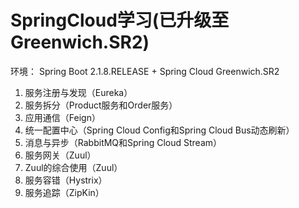 # SpringCloud学习(已升级至Greenwich.SR2)

环境：
Spring Boot 2.1.8.RELEASE + Spring Cloud Greenwich.SR2

1. 服务注册与发现（Eureka）
2. 服务拆分（Product服务和Order服务）
3. 应用通信（Feign）
4. 统一配置中心（Spring Cloud Config和Spring Cloud Bus动态刷新）
5. 消息与异步（RabbitMQ和Spring Cloud Stream）
6. 服务网关（Zuul）
7. Zuul的综合使用（Zuul）
8. 服务容错（Hystrix）
9. 服务追踪（ZipKin）
